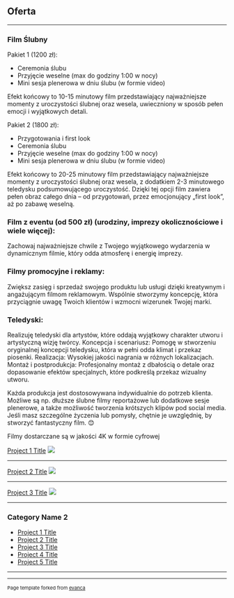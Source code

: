 ## Oferta

--- 
### Film Ślubny

Pakiet 1 (1200 zł):
* Ceremonia ślubu
* Przyjęcie weselne (max do godziny 1:00 w nocy)
* Mini sesja plenerowa w dniu ślubu (w formie video)

Efekt końcowy to 10-15 minutowy film przedstawiający najważniejsze momenty z uroczystości ślubnej oraz wesela, uwieczniony w sposób pełen emocji i wyjątkowych detali.


Pakiet 2 (1800 zł):
* Przygotowania i first look
* Ceremonia ślubu
* Przyjęcie weselne (max do godziny 1:00 w nocy)
* Mini sesja plenerowa w dniu ślubu (w formie video)

Efekt końcowy to 20-25 minutowy film przedstawiający najważniejsze momenty z uroczystości ślubnej oraz wesela, z dodatkiem 2-3 minutowego teledysku podsumowującego uroczystość. Dzięki tej opcji film zawiera pełen obraz całego dnia – od przygotowań, przez emocjonujący „first look”, aż po zabawę weselną.


### Film z eventu (od 500 zł) (urodziny, imprezy okolicznościowe i wiele więcej):

Zachowaj najważniejsze chwile z Twojego wyjątkowego wydarzenia w dynamicznym filmie, który odda atmosferę i energię imprezy.


### Filmy promocyjne i reklamy:

Zwiększ zasięg i sprzedaż swojego produktu lub usługi dzięki kreatywnym i angażującym filmom reklamowym.
Wspólnie stworzymy koncepcję, która przyciągnie uwagę Twoich klientów i wzmocni wizerunek Twojej marki.


### Teledyski:

Realizuję teledyski dla artystów, które oddają wyjątkowy charakter utworu i artystyczną wizję twórcy.
Koncepcja i scenariusz: Pomogę w stworzeniu oryginalnej koncepcji teledysku, która w pełni odda klimat i przekaz piosenki.
Realizacja: Wysokiej jakości nagrania w różnych lokalizacjach.
Montaż i postprodukcja: Profesjonalny montaż z dbałością o detale oraz dopasowanie efektów specjalnych, które podkreślą przekaz wizualny utworu.


Każda produkcja jest dostosowywana indywidualnie do potrzeb klienta. Możliwe są np. dłuższe ślubne filmy reportażowe lub dodatkowe sesje plenerowe, a także możliwość tworzenia krótszych klipów pod social media. Jeśli masz szczególne życzenia lub pomysły, chętnie je uwzględnię, by stworzyć fantastyczny film. 😊


Filmy dostarczane są w jakości 4K w formie cyfrowej























[Project 1 Title](/sample_page)
<img src="images/dummy_thumbnail.jpg?raw=true"/>

---
[Project 2 Title](/pdf/sample_presentation.pdf)
<img src="images/dummy_thumbnail.jpg?raw=true"/>

---
[Project 3 Title](http://example.com/)
<img src="images/dummy_thumbnail.jpg?raw=true"/>

---

### Category Name 2

- [Project 1 Title](http://example.com/)
- [Project 2 Title](http://example.com/)
- [Project 3 Title](http://example.com/)
- [Project 4 Title](http://example.com/)
- [Project 5 Title](http://example.com/)

---




---
<p style="font-size:11px">Page template forked from <a href="https://github.com/evanca/quick-portfolio">evanca</a></p>
<!-- Remove above link if you don't want to attibute -->
